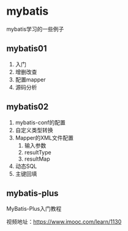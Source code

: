 # mybatis

mybatis学习的一些例子

## mybatis01

1. 入门
2. 增删改查
3. 配置mapper
4. 源码分析

## mybatis02

1. mybatis-conf的配置
2. 自定义类型转换
3. Mapper的XML文件配置
   1. 输入参数
   2. resultType
   3. resultMap
4. 动态SQL
5. 主键回填

## mybatis-plus

MyBatis-Plus入门教程

视频地址：<https://www.imooc.com/learn/1130>
